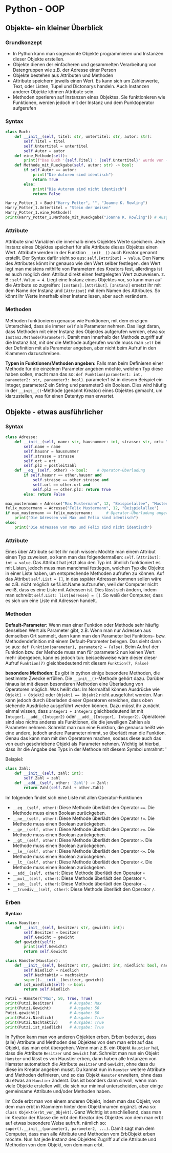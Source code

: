 # Python - OOP
## Objekte- ein kleiner Überblick
### Grundkonzept
* In Python kann man sogenannte Objekte programmieren und Instanzen  dieser Objekte erstellen.
* Objekte dienen der einfacheren und gesammelten Verarbeitung von Datengruppen wie z.B. der Adresse einer Person
* Objekte bestehen aus Attributen und Methoden
* Attribute speichern jeweils einen Wert. Es kann sich um Zahlenwerte, Text, oder Listen, Tupel und Dictonarys handeln. Auch Instanzen anderer Objekte können Attribute sein.
*  Methoden operieren auf Instanzen eines Objektes. Sie funktionieren wie Funktionen, werden jedoch mit der Instanz und dem Punktoperator aufgerufen
### Syntax
```python
class Buch:
    def __init__(self, titel: str, untertitel: str, autor: str):
        self.Titel = titel
        self.Untertitel = untertitel
        self.Autor = autor
    def eine_Methode(self):
        print(f"Das Buch '{self.Titel} : {self.Untertitel}' wurde von {self.Autor} geschrieben.")
    def Methode_mit_Rueckgabe(self, autor: str) -> bool:
        if self.Autor == autor:
            print("Die Autoren sind identisch")
            return True
        else:
            print("Die Autoren sind nicht identisch")
            return False

Harry_Potter_1 = Buch("Harry Potter", "", "Joanne K. Rowling")
Harry_Potter_1.Untertitel = "Stein der Weisen"
Harry_Potter_1.eine_Methode()
print(Harry_Potter_1.Methode_mit_Rueckgabe("Joanne K. Rowling")) # Ausgabe: True
```
### Attribute
Attribute sind Variablen die innerhalb eines Objektes Werte speichern. Jede Instanz eines Objektes speichert für alle Attribute dieses Objektes einen Wert. Attribute werden in der Funktion `__init__()` auch Kreator genannt erstellt. Der Syntax dafür sieht so aus: `self.[Attribut] = Value`. Den Name des Attributes könnt ihr genauso wie den Wert selber festlegen. den Wert legt man meistens mithilfe von Parametern des Kreators fest, allerdings ist es auch möglich dem Attribut direkt einen festgelegten Wert zuzuweisen. z. B.: `self.Value = 4`. Liegt eine Instanz eines Objektes vor, so kann man auf die Attribute so zugreifen: `[Instanz].[Attribut]`. `[Instanz]` ersetzt ihr mit dem Name der Instanz und `[Attribut]` mit dem Namen des Attributes. So könnt ihr Werte innerhalb einer Instanz lesen, aber auch verändern.
### Methoden
Methoden funktionieren genauso wie Funktionen, mit dem einzigen Unterschied, dass sie immer `self` als Parameter nehmen. Das liegt daran, dass Methoden mit einer Instanz des Objektes aufgerufen werden, etwa so: `Instanz.Methode(Parameter)`. Damit man innerhalb der Methode zugriff auf die Instanz hat, mit der die Methode aufgerufen wurde muss man `self` bei der Definition mit als Parameter angeben, aber nicht beim Aufruf in den Klammern dazuschreiben.

**Typen in Funktionen/Methoden angeben:** Falls man beim Definieren einer Methode für die einzelnen Parameter angeben möchte, welchen Typ diese haben sollen, macht man das so: `def Funktion(parameter1: int, parameter2: str, parameter3: bool)`. parameter1 ist in diesem Beispiel ein Integer, parameter2 ein String und parameter3 ein Boolean. Dies wird häufig in der `__init__()`-Methode (genannt Kreator) eines Objektes gemacht, um klarzustellen, was für einen Datentyp man erwartet.

## Objekte - etwas ausführlicher
### Syntax
``` python
class Adresse:
    def __init__(self, name: str, hausnummer: int, strasse: str, ort= "Musterhausingen", postleitzahl = "09989"): # Default-Parameter
        self.name = name
        self.hausnr = hausnummer
        self.strasse = strasse
        self.ort = ort
        self.plz = postleitzahl
    def __eq__(self, other) -> bool:    # Operator-Überladung
        if self.hausnr == other.hausnr and 
            self.strasse == other.strasse and 
            self.ort == other.ort and 
            self.plz == other.plz: return True
        else: return False

max_mustermann = Adresse("Max Mustermann", 12, "Beispielallee", "Musterhausingen", "09989")
felix_mustermann = Adresse("Felix Mustermann", 12, "Beispielallee")     # Default-Parameter angewandt
if max_mustermann == felix_mustermann:      # Operator-Überladung angewandt
    print("Die Adressen von Max und Felix sind identisch") 
else: 
    print("Die Adressen von Max und Felix sind nicht identisch")
```
### Attribute
Eines über Attribute solltet ihr noch wissen: Möchte man einem Attribut einen Typ zuweisen, so kann man das folgendermaßen: `self.[Attribut]: int = value`. Das Attribut hat jetzt also den Typ int. ähnlich funktioniert es mit Listen, jedoch muss man manchmal festlegen, welchen Typ die Objekte in einer Liste haben, um entsprechende Methoden aufrufen zu können. Auf das Attribut `self.List = []`, in das sspäter Adressen kommen sollen wäre es z.B. nicht möglich self.List.Name aufzurufen, weil der Computer nicht weiiß, dass es eine Liste mit Adressen ist. Dies lässt sich ändern, indem man schreibt `self.List: list[Adresse] = []`. So weiß der Computer, dass es sich um eine Liste mit Adressen handelt.
### Methoden
**Default-Parameter:** Wenn man einer Funktion oder Methode sehr häufig denselben Wert als Parameter gibt, z.B. Wenn man nur Adressen aus demselben Ort sammelt, dann kann man den Parameter bei Funktions- bzw. Methodendefinition mit einem Default-Parameter belegen. Das sieht dann so aus:
`def Funktion(parameter1, parameter2 = False)`. Beim Aufruf der Funktion bzw. der Methode muss man für parameter2 nun keinen Wert mehr übergeben, kann es jedoch tun: beispeilsweise wäre dieser dieser Aufruf `Funktion(7)` gleichbedeutend mit diesem `Funktion(7, False)`

**besondere Methoden:**
Es gibt in python einige besondere Methoden, die bestimmte Zwecke erfüllen. Die `__init__()`-Methode gehört dazu.
Darüber hinaus ist mit diesen besonderen Methoden eine Überladung von Operatoren möglich. Was heißt das: Im Normalfall können Ausdrücke wie `Objekt1 + Objekt2` oder `Objekt1 == Objekt2` nicht ausgeführt werden. Man kann jedoch durch überladen dieser Operatoren erreichen, dass oben stehende Ausdrücke ausgeführt werden können. Dazu müsst ihr zunächt einmal wissen, dass `Integer1 + Integer2` gleichbedeutend ist mit `Integer1.__add__(Integer2)` oder `__add__(Integer1, Integer2)`. Operatoren sind also nichts anderes als Funktionen, die die jeweiligen Zahlen als Parameter nehmen. Schreibt man nun eine Funktion, die genauso heißt wie eine andere, jedoch andere Parameter nimmt, so überlädt man die Funktion. Genau das kann man mit den Operatoren machen, sodass diese auch das von euch geschriebene Objekt als Parameter nehmen. Wichtig ist hierbei, dass ihr die Angabe des Typs in der Methode mit diesem Symbol umrahmt: '

Beispiel:
```python
class Zahl:
    def __init__(self, zahl: int):
        self.Zahl = zahl
    def __add__(self, other: 'Zahl') -> Zahl:
        return Zahl(self.Zahl + other.Zahl)
```
Im folgenden findet sich eine Liste mit allen Operator-Funktionen
* `__eq__(self, other)`: Diese Methode überlädt den Operator `==`. Die Methode muss einen Boolean zurückgeben.
* `__ne__(self, other)`: Diese Methode überlädt den Operator `!=`. Die Methode muss einen Boolean zurückgeben.
* `__ge__(self, other)`: Diese Methode überlädt den Operator `>=`. Die Methode muss einen Boolean zurückgeben.
* `__gt__(self, other)`: Diese Methode überlädt den Operator `>`. Die Methode muss einen Boolean zurückgeben.
* `__le__(self, other)`: Diese Methode überlädt den Operator `<=`. Die Methode muss einen Boolean zurückgeben.
* `__lt__(self, other)`: Diese Methode überlädt den Operator `<`. Die Methode muss einen Boolean zurückgeben.
* `__add__(self, other)`: Diese Methode überlädt den Operator `+`
* `__mul__(self, other)`: Diese Methode überlädt den Operator `*`.
* `__sub__(self, other)`: Diese Methode überlädt den Operator `-`.
* `__truediv__(self, other)`: Diese Methode überlädt den Operator `/`.
### Erben
**Syntax:**
``` python
class Haustier:
    def __init__(self, besitzer: str, gewicht: int):
        self.Besitzer = besitzer
        self.Gewicht = gewicht
    def gewicht(self):
        print(self.Gewicht)
        return self.Gewicht

class Hamster(Haustier):
    def __init__(self, besitzer: str, gewicht: int, niedlich: bool, nachtaktiv: bool):
        self.Niedlich = niedlich
        self.Nachtaktiv = nachtaktiv
        super().__init__(besitzer, gewicht)
    def ist_niedlich(self) -> bool:
        return self.Niedlich

Putzi = Hamster("Max", 50, True, True)
print(Putzi.Besitzer)       # Ausgabe: Max
print(Putzi.Gewicht)        # Ausgabe: 50
Putzi.gewicht()             # Ausgabe: 50
print(Putzi.Niedlich)       # Ausgabe: True
print(Putzi.Nachtaktiv)     # Ausgabe: True
print(Putzi.ist_niedlich)   # Ausgabe: True
```
In Python kann man von anderen Objekten erben. Erben bedeutet, dass (alle) Attribute und Methoden des Objektes von dem man erbt auf das Objekt, das man erbt übergehen. Wenn man z.B. ein Objekt `Haustier` hat, dass die Attribute `Besitzer` und `Gewicht` hat. Schreibt man nun ein Objekt `Hamster` und lässt es von Haustier erben, dann haben alle Instanzen von Hamster automatisch die Attribute `Besitzer` und `Gewicht`, ohne dass du diese im Kreator angeben musst. Du kannst nun in `Hamster` weitere Attribute und Methoden definieren, und so das Objekt `Hamster` erweitern, ohne dass du etwas an `Haustier` änderst. Das ist bsonders dann sinvoll, wenn man viele Objekte erstellen will, die sich nur minimal unterscheiden, aber einige gemeinsame Attribute und/oder Methoden haben.

Im Code erbt man von einem anderen Objekt, indem man das Objekt, von dem man erbt in Klammern hinter dem Objektnnamen ergänzt. etwa so:
`class Objekt(erbt_von_Objekt)`. Ganz Wichtig ist anschließend, dass man im Kreator der Klasse die erbt den Kreator des Objektes von dem man erbt auf etwas besondere Weise aufruft. nämlich so: `super().__init__(parameter1, parameter2, ...)`. Damit sagt man dem Computer, dass man alle Attribute und Methoden vom ErbObjekt erben möchte. Nun hat jede Instanz des Objektes Zugriff auf die Attribute und Methoden von dem Objekt, von dem man erbt.